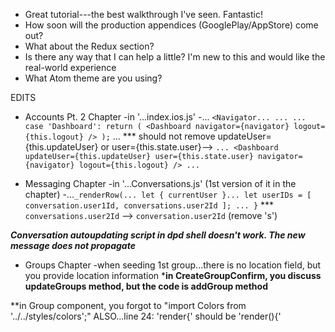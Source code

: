* Great tutorial---the best walkthrough I've seen. Fantastic!
* How soon will the production appendices (GooglePlay/AppStore) come out?
* What about the Redux section?
* Is there any way that I can help a little? I'm new to this and would like the real-world experience
* What Atom theme are you using?

EDITS
* Accounts Pt. 2 Chapter
-in '...index.ios.js'
  -...
    `<Navigator...
      ...
      ...
      case 'Dashboard':
        return (
          <Dashboard
            navigator={navigator}
            logout={this.logout}
          />
      );`
    ...
  *** should not remove updateUser={this.updateUser} or user={this.state.user}-->
      `...
          <Dashboard
            updateUser={this.updateUser}
            user={this.state.user}
            navigator={navigator}
            logout={this.logout}
          />
      ...`

* Messaging Chapter
-in '...Conversations.js' (1st version of it in the chapter)
  -...`_renderRow(...
    let { currentUser }...
    let userIDs = [ conversation.user1Id, conversations.user2Id ];
    ...
  }`
  *** `conversations.user2Id` --> `conversation.user2Id` (remove 's')

***Conversation autoupdating script in dpd shell doesn't work. The new message does not propagate***

* Groups Chapter
-when seeding 1st group...there is no location field, but you provide location information
***in CreateGroupConfirm, you discuss updateGroups method, but the code is addGroup method**

**in Group component, you forgot to "import Colors from '../../styles/colors';"
ALSO...line 24:
  'render{' should be 'render(){'
